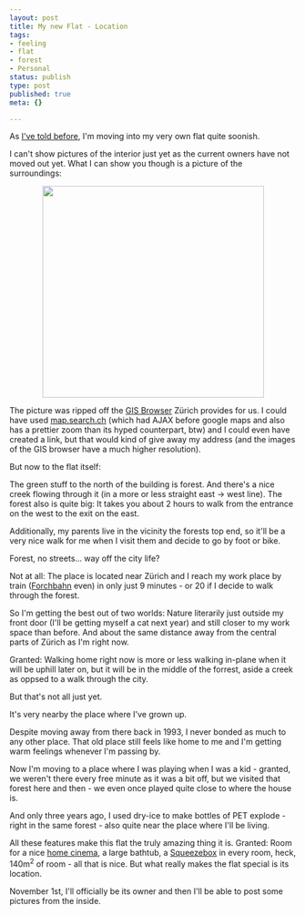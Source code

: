 ```yaml
---
layout: post
title: My new Flat - Location
tags:
- feeling
- flat
- forest
- Personal
status: publish
type: post
published: true
meta: {}

---
```

<p>As <a href="/archives/313-Where-have-I-been.html">I've told before</a>, I'm moving into my very own flat quite soonish.</p>
<p>I can't show pictures of the interior just yet as the current owners have not moved out yet. What I can show you though is a picture of the surroundings:</p>

<center><img width='389' height='372'  src="http://www.gnegg.ch/uploads/FirefoxScreenSnapz001.png" alt="" /></center>

<p>The picture was ripped off the <a href="http://www.gis.zh.ch/gb4/bluevari/gb.asp">GIS Browser</a> Zürich provides for us. I could have used <a href="http://map.search.ch">map.search.ch</a> (which had AJAX before google maps and also has a prettier zoom than its hyped counterpart, btw) and I could even have created a link, but that would kind of give away my address (and the images of the GIS browser have a much higher resolution).</p>
<p>But now to the flat itself:</p>
<p>The green stuff to the north of the building is forest. And there's a nice creek flowing through it (in a more or less straight east -&gt; west line). The forest also is quite big: It takes you about 2 hours to walk from the entrance on the west to the exit on the east.</p>
<p>Additionally, my parents live in the vicinity the forests top end, so it'll be a very nice walk for me when I visit them and decide to go by foot or bike.</p>
<p>Forest, no streets... way off the city life?</p>
<p>Not at all: The place is located near Zürich and I reach my work place by train (<a href="/archives/98-Some-suburban-railways-I..html">Forchbahn</a> even) in only just 9 minutes - or 20 if I decide to walk through the forest.</p>
<p>So I'm getting the best out of two worlds: Nature literarily just outside my front door (I'll be getting myself a cat next year) and still closer to my work space than before. And about the same distance away from the central parts of Zürich as I'm right now.</p>
<p>Granted: Walking home right now is more or less walking in-plane when it will be uphill later on, but it will be in the middle of the forrest, aside a creek as oppsed to a walk through the city.</p>
<p>But that's not all just yet.</p>
<p>It's very nearby the place where I've grown up.</p>
<p>Despite moving away from there back in 1993, I never bonded as much to any other place. That old place still feels like home to me and I'm getting warm feelings whenever I'm passing by.</p>
<p>Now I'm moving to a place where I was playing when I was a kid - granted, we weren't there every free minute as it was a bit off, but we visited that forest here and then - we even once played quite close to where the house is.</p>
<p>And only three years ago, I used dry-ice to make bottles of PET explode - right in the same forest - also quite near the place where I'll be living.</p>
<p>All these features make this flat the truly amazing thing it is. Granted: Room for a nice <a href="/archives/318-Upgrading-the-home-entertainment-system.html">home cinema</a>, a large bathtub, a <a href="http://www.slimdevices.com/pi_squeezebox.html">Squeezebox</a> in every room, heck, 140m<sup>2</sup> of room - all that is nice. But what really makes the flat special is its location.</p>
<p>November 1st, I'll officially be its owner and then I'll be able to post some pictures from the inside.</p>
